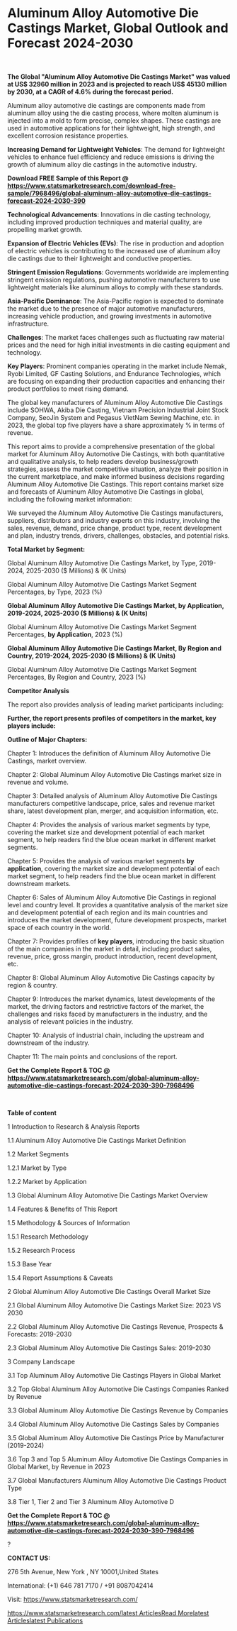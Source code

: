 <h1>Aluminum Alloy Automotive Die Castings Market, Global Outlook and Forecast 2024-2030</h1><br/><p><strong>The Global "Aluminum Alloy Automotive Die Castings Market" was valued at US$ 32960 million in 2023 and is projected to reach US$ 45130 million by 2030, at a <strong>CAGR</strong> of 4.6% during the forecast period.</strong></p>
 
 
 
 <p>Aluminum alloy automotive die castings are components made from aluminum alloy using the die casting process, where molten aluminum is injected into a mold to form precise, complex shapes. These castings are used in automotive applications for their lightweight, high strength, and excellent corrosion resistance properties.</p>
 
 
 
 <p><strong>Increasing Demand for Lightweight Vehicles</strong>: The demand for lightweight vehicles to enhance fuel efficiency and reduce emissions is driving the growth of aluminum alloy die castings in the automotive industry.</p>
 
 
 
 <p><strong>Download FREE Sample of this Report @ <a href="https://www.statsmarketresearch.com/download-free-sample/7968496/global-aluminum-alloy-automotive-die-castings-forecast-2024-2030-390">https://www.statsmarketresearch.com/download-free-sample/7968496/global-aluminum-alloy-automotive-die-castings-forecast-2024-2030-390</a></strong></p>
 
 
 
 <p><strong>Technological Advancements</strong>: Innovations in die casting technology, including improved production techniques and material quality, are propelling market growth.</p>
 
 
 
 <p><strong>Expansion of Electric Vehicles (EVs)</strong>: The rise in production and adoption of electric vehicles is contributing to the increased use of aluminum alloy die castings due to their lightweight and conductive properties.</p>
 
 
 
 <p><strong>Stringent Emission Regulations</strong>: Governments worldwide are implementing stringent emission regulations, pushing automotive manufacturers to use lightweight materials like aluminum alloys to comply with these standards.</p>
 
 
 
 <p><strong>Asia-Pacific Dominance</strong>: The Asia-Pacific region is expected to dominate the market due to the presence of major automotive manufacturers, increasing vehicle production, and growing investments in automotive infrastructure.</p>
 
 
 
 <p><strong>Challenges</strong>: The market faces challenges such as fluctuating raw material prices and the need for high initial investments in die casting equipment and technology.</p>
 
 
 
 <p><strong><strong>Key Players</strong></strong>: Prominent companies operating in the market include Nemak, Ryobi Limited, GF Casting Solutions, and Endurance Technologies, which are focusing on expanding their production capacities and enhancing their product portfolios to meet rising demand.</p>
 
 
 
 <p>The global key manufacturers of Aluminum Alloy Automotive Die Castings include SOHWA, Akiba Die Casting, Vietnam Precision Industrial Joint Stock Company, SeoJin System and Pegasus VietNam Sewing Machine, etc. in 2023, the global top five players have a share approximately % in terms of revenue.</p>
 
 
 
 <p>This report aims to provide a comprehensive presentation of the global market for Aluminum Alloy Automotive Die Castings, with both quantitative and qualitative analysis, to help readers develop business/growth strategies, assess the market competitive situation, analyze their position in the current marketplace, and make informed business decisions regarding Aluminum Alloy Automotive Die Castings. This report contains market size and forecasts of Aluminum Alloy Automotive Die Castings in global, including the following market information:</p>
 
 
 
 <p>We surveyed the Aluminum Alloy Automotive Die Castings manufacturers, suppliers, distributors and industry experts on this industry, involving the sales, revenue, demand, price change, product type, recent development and plan, industry trends, drivers, challenges, obstacles, and potential risks.</p>
 
 
 
 <p><strong>Total Market by Segment:</strong></p>
 
 
 
 <p>Global Aluminum Alloy Automotive Die Castings Market, by Type, 2019-2024, 2025-2030 ($ Millions) & (K Units)</p>
 
 
 
 <p>Global Aluminum Alloy Automotive Die Castings Market Segment Percentages, by Type, 2023 (%)</p>
 
 
 
 <p><strong>Global Aluminum Alloy Automotive Die Castings Market, <strong>by Application</strong>, 2019-2024, 2025-2030 ($ Millions) & (K Units)</strong></p>
 
 
 
 <p>Global Aluminum Alloy Automotive Die Castings Market Segment Percentages, <strong>by Application</strong>, 2023 (%)</p>
 
 
 
 <p><strong>Global Aluminum Alloy Automotive Die Castings Market, By Region and Country, 2019-2024, 2025-2030 ($ Millions) & (K Units)</strong></p>
 
 
 
 <p>Global Aluminum Alloy Automotive Die Castings Market Segment Percentages, By Region and Country, 2023 (%)</p>
 
 
 
 <p><strong>Competitor Analysis</strong></p>
 
 
 
 <p>The report also provides analysis of leading market participants including:</p>
 
 
 
 <p><strong>Further, the report presents profiles of competitors in the market, <strong>key players</strong> include:</strong></p>
 
 
 
 <p><strong>Outline of Major Chapters:</strong></p>
 
 
 
 <p>Chapter 1: Introduces the definition of Aluminum Alloy Automotive Die Castings, market overview.</p>
 
 
 
 <p>Chapter 2: Global Aluminum Alloy Automotive Die Castings market size in revenue and volume.</p>
 
 
 
 <p>Chapter 3: Detailed analysis of Aluminum Alloy Automotive Die Castings manufacturers competitive landscape, price, sales and revenue market share, latest development plan, merger, and acquisition information, etc.</p>
 
 
 
 <p>Chapter 4: Provides the analysis of various market segments by type, covering the market size and development potential of each market segment, to help readers find the blue ocean market in different market segments.</p>
 
 
 
 <p>Chapter 5: Provides the analysis of various market segments <strong>by application</strong>, covering the market size and development potential of each market segment, to help readers find the blue ocean market in different downstream markets.</p>
 
 
 
 <p>Chapter 6: Sales of Aluminum Alloy Automotive Die Castings in regional level and country level. It provides a quantitative analysis of the market size and development potential of each region and its main countries and introduces the market development, future development prospects, market space of each country in the world.</p>
 
 
 
 <p>Chapter 7: Provides profiles of <strong>key players</strong>, introducing the basic situation of the main companies in the market in detail, including product sales, revenue, price, gross margin, product introduction, recent development, etc.</p>
 
 
 
 <p>Chapter 8: Global Aluminum Alloy Automotive Die Castings capacity by region & country.</p>
 
 
 
 <p>Chapter 9: Introduces the market dynamics, latest developments of the market, the driving factors and restrictive factors of the market, the challenges and risks faced by manufacturers in the industry, and the analysis of relevant policies in the industry.</p>
 
 
 
 <p>Chapter 10: Analysis of industrial chain, including the upstream and downstream of the industry.</p>
 
 
 
 <p>Chapter 11: The main points and conclusions of the report.</p>
 
 
 
 <div><b>Get the Complete Report & TOC @ <a href="https://www.statsmarketresearch.com/global-aluminum-alloy-automotive-die-castings-forecast-2024-2030-390-7968496">https://www.statsmarketresearch.com/global-aluminum-alloy-automotive-die-castings-forecast-2024-2030-390-7968496</a></b></div>
 
 
 
 <p><br />
 
 <b>Table of content</b></p>
 
 
 
 <p>1 Introduction to Research & Analysis Reports<br />
 
 1.1 Aluminum Alloy Automotive Die Castings Market Definition<br />
 
 1.2 Market Segments<br />
 
 1.2.1 Market by Type<br />
 
 1.2.2 Market by Application<br />
 
 1.3 Global Aluminum Alloy Automotive Die Castings Market Overview<br />
 
 1.4 Features & Benefits of This Report<br />
 
 1.5 Methodology & Sources of Information<br />
 
 1.5.1 Research Methodology<br />
 
 1.5.2 Research Process<br />
 
 1.5.3 Base Year<br />
 
 1.5.4 Report Assumptions & Caveats<br />
 
 2 Global Aluminum Alloy Automotive Die Castings Overall Market Size<br />
 
 2.1 Global Aluminum Alloy Automotive Die Castings Market Size: 2023 VS 2030<br />
 
 2.2 Global Aluminum Alloy Automotive Die Castings Revenue, Prospects & Forecasts: 2019-2030<br />
 
 2.3 Global Aluminum Alloy Automotive Die Castings Sales: 2019-2030<br />
 
 3 Company Landscape<br />
 
 3.1 Top Aluminum Alloy Automotive Die Castings Players in Global Market<br />
 
 3.2 Top Global Aluminum Alloy Automotive Die Castings Companies Ranked by Revenue<br />
 
 3.3 Global Aluminum Alloy Automotive Die Castings Revenue by Companies<br />
 
 3.4 Global Aluminum Alloy Automotive Die Castings Sales by Companies<br />
 
 3.5 Global Aluminum Alloy Automotive Die Castings Price by Manufacturer (2019-2024)<br />
 
 3.6 Top 3 and Top 5 Aluminum Alloy Automotive Die Castings Companies in Global Market, by Revenue in 2023<br />
 
 3.7 Global Manufacturers Aluminum Alloy Automotive Die Castings Product Type<br />
 
 3.8 Tier 1, Tier 2 and Tier 3 Aluminum Alloy Automotive D</p>
 
 
 
 <div><b>Get the Complete Report & TOC @ <a href="https://www.statsmarketresearch.com/global-aluminum-alloy-automotive-die-castings-forecast-2024-2030-390-7968496">https://www.statsmarketresearch.com/global-aluminum-alloy-automotive-die-castings-forecast-2024-2030-390-7968496</a></b></div>
 
 
 
 <p>? </p>
 
 
 
 <p><b>CONTACT US:</b><br />
 
 276 5th Avenue, New York , NY 10001,United States<br />
 
 International: (+1) 646 781 7170 / +91 8087042414<br />
 
 Visit: <a href="https://www.statsmarketresearch.com/">https://www.statsmarketresearch.com/</a><br />
 
 <a href="https://gyeongbokgung.com">https://www.statsmarketresearch.com/</a><a href="https://hallyeomaritime.com">latest Articles</a><a href="https://jingwansa.com">Read More</a><a href="https://nguoiviet.jp/">latest Articles</a><a href="https://www.intelmarketresearch.com/">latest Publications</a></p>